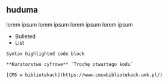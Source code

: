 ## huduma

lorem ipsum lorem ipsum lorem ipsum lorem ipsum

- Bulleted
- List

```promocja 
Syntax highlighted code block

**Kuratorstwo cyfrowe** `Trochę otwartego kodu`

[CMS w bibliotekach](https://www.cmswbibliotekach.umk.pl/)
```
